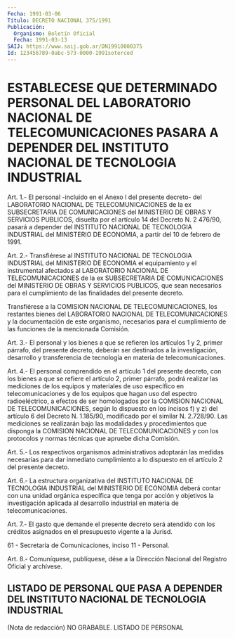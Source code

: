 ```yaml
---
Fecha: 1991-03-06
Título: DECRETO NACIONAL 375/1991
Publicación:
  Organismo: Boletín Oficial
  Fecha: 1991-03-13
SAIJ: https://www.saij.gob.ar/DN19910000375
Id: 123456789-0abc-573-0000-1991soterced
---
```

# ESTABLECESE QUE DETERMINADO PERSONAL DEL LABORATORIO NACIONAL DE TELECOMUNICACIONES PASARA A DEPENDER DEL INSTITUTO NACIONAL DE TECNOLOGIA INDUSTRIAL

<a id="1"></a>
Art.  1.-  El  personal  -incluido  en el Anexo I del presente decreto- del LABORATORIO NACIONAL DE TELECOMUNICACIONES  de  la  ex SUBSECRETARIA    DE   COMUNICACIONES  del  MINISTERIO  DE  OBRAS  Y SERVICIOS PUBLICOS, disuelta  por  el  artículo 14 del Decreto N. 2 476/90,  pasará  a depender del INSTITUTO  NACIONAL  DE  TECNOLOGIA INDUSTRIAL del MINISTERIO  DE  ECONOMIA, a partir del 10 de febrero de 1991.

<a id="2"></a>
Art.  2.-  Transfiérese  al  INSTITUTO  NACIONAL DE TECNOLOGIA INDUSTRIAL  del  MINISTERIO  DE  ECONOMIA  el  equipamiento   y  el instrumental afectados al LABORATORIO NACIONAL DE TELECOMUNICACIONES  de  la  ex  SUBSECRETARIA DE COMUNICACIONES del MINISTERIO DE OBRAS Y SERVICIOS PUBLICOS,  que sean necesarios para el    cumplimiento  de  las  finalidades  del  presente    decreto.

Transfiérese  a  la  COMISION  NACIONAL  DE TELECOMUNICACIONES, los restantes bienes del LABORATORIO NACIONAL  DE  TELECOMUNICACIONES y la documentación de este organismo, necesarios para el cumplimiento    de    las  funciones  de  la  mencionada  Comisión.

<a id="3"></a>
Art.  3.-  El  personal  y  los  bienes  a que se refieren los artículos 1 y 2, primer párrafo, del presente decreto,  deberán ser destinados  a  la  investigación,  desarrollo  y  transferencia  de tecnología en materia de telecomunicaciones.

<a id="4"></a>
Art. 4.- El personal comprendido en el artículo 1 del presente decreto,  con  los  bienes  a  que se refiere el artículo 2, primer párrafo, podrá realizar las mediciones  de los equipos y materiales de uso específico en telecomunicaciones y  de los equipos que hagan uso del espectro radioeléctrico, a efectos de  ser  homologados por la COMISION NACIONAL DE TELECOMUNICACIONES, según lo  dispuesto  en los  incisos  f)  y  z)  del  artículo  6  del Decreto N. 1.185/90, modificado   por  el  similar  N.  2.728/90.  Las  mediciones    se realizarán bajo  las  modalidades  y procedimientos que disponga la COMISION NACIONAL DE TELECOMUNICACIONES  y  con  los  protocolos  y normas técnicas que apruebe dicha Comisión.

<a id="5"></a>
Art.  5.- Los respectivos organismos administrativos adoptarán las  medidas  necesarias  para  dar  inmediato  cumplimiento  a  lo dispuesto en el artículo 2 del presente decreto.

<a id="6"></a>
Art.  6.- La estructura organizativa del INSTITUTO NACIONAL DE TECNOLOGIA INDUSTRIAL  del MINISTERIO DE ECONOMIA deberá contar con una unidad orgánica específica  que tenga por acción y objetivos la investigación  aplicada  al desarrollo  industrial  en  materia  de telecomunicaciones.

<a id="7"></a>
Art. 7.- El gasto que demande el presente decreto será atendido con  los  créditos asignados en el presupuesto vigente a la Jurisd.

61  -  Secretaría    de   Comunicaciones,  inciso  11  -  Personal.

<a id="8"></a>
Art. 8.- Comuníquese, publíquese, dése a la Dirección Nacional del Registro Oficial y archívese.

## LISTADO  DE  PERSONAL QUE PASA A DEPENDER DEL INSTITUTO NACIONAL DE TECNOLOGIA INDUSTRIAL

<a id="1"></a>
(Nota de redacción) NO GRABABLE. LISTADO DE PERSONAL